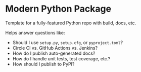 # Modern Python Package

Template for a fully-featured Python repo with build, docs, etc.

Helps answer questions like:

- Should I use `setup.py`, `setup.cfg`, or `pyproject.toml`?
- Circle CI vs. GitHub Actions vs. Jenkins?
- How do I publish auto-generated docs?
- How do I handle unit tests, test coverage, etc.?
- How should I publish to PyPI?
